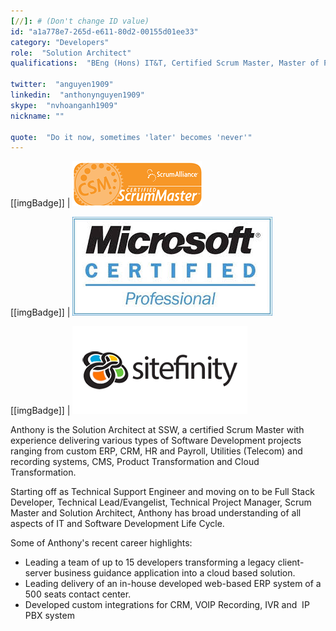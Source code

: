 ```yaml
---
[//]: # (Don't change ID value)
id: "a1a778e7-265d-e611-80d2-00155d01ee33"
category: "Developers"
role:  "Solution Architect"
qualifications:  "BEng (Hons) IT&T, Certified Scrum Master, Master of Project Mgnt"

twitter:  "anguyen1909"
linkedin:  "anthonynguyen1909"
skype:  "nvhoanganh1909"
nickname: ""

quote:  "Do it now, sometimes 'later' becomes 'never'"
---
```

[[imgBadge]]
| ![Certified Scrum Master](../badges/csm.png) 

[[imgBadge]]
| ![Microsoft Certified Professional](../badges/microsoft-certified.jpg) 

[[imgBadge]]
| ![Sitefinity](../badges/logo_sitefinity.png) 
  

Anthony is the Solution Architect at SSW, a certified Scrum Master with experience delivering various types of Software Development projects ranging from custom ERP, CRM, HR and Payroll, Utilities (Telecom) and recording systems, CMS, Product Transformation and Cloud Transformation.

Starting off as Technical Support Engineer and moving on to be Full Stack Developer, Technical Lead/Evangelist, Technical Project Manager, Scrum Master and Solution Architect, Anthony has broad understanding of all aspects of IT and Software Development Life Cycle. 

Some of Anthony's recent career highlights:

*   Leading a team of up to 15 developers transforming a legacy client-server business guidance application into a cloud based solution. 
*   Leading delivery of an in-house developed web-based ERP system of a 500 seats contact center.
*   Developed custom integrations for CRM, VOIP Recording, IVR and  IP PBX system
